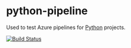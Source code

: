 # python-pipeline

Used to test Azure pipelines for [Python](https://docs.python.org/) projects.

[![Build Status](https://dev.azure.com/frankhjung/python/_apis/build/status/frankhjung.python-pipeline?branchName=master)](https://dev.azure.com/frankhjung/python/_build/latest?definitionId=5&branchName=master)
